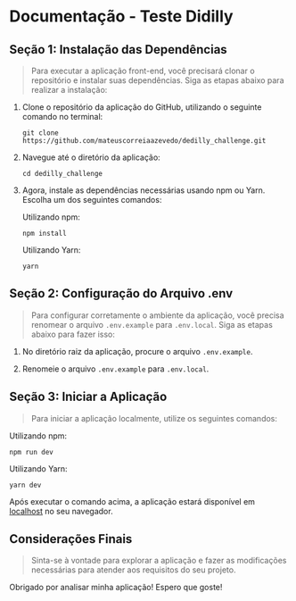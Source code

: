 # Documentação - Teste Didilly

## Seção 1: Instalação das Dependências

>Para executar a aplicação front-end, você precisará clonar o repositório e instalar suas dependências. Siga as etapas abaixo para realizar a instalação:

1.  Clone o repositório da aplicação do GitHub, utilizando o seguinte comando no terminal:
    
    
    ```
    git clone https://github.com/mateuscorreiaazevedo/dedilly_challenge.git
    ``` 
    
3.  Navegue até o diretório da aplicação:
    
    
    ```
    cd dedilly_challenge
    ``` 
    
5.  Agora, instale as dependências necessárias usando npm ou Yarn. Escolha um dos seguintes comandos:
    
    Utilizando npm:
       
    ```
    npm install
    ``` 
    
    Utilizando Yarn:
    
    ```
    yarn
    ``` 
    

## Seção 2: Configuração do Arquivo .env

>Para configurar corretamente o ambiente da aplicação, você precisa renomear o arquivo `.env.example` para `.env.local`. Siga as etapas abaixo para fazer isso:

1.  No diretório raiz da aplicação, procure o arquivo `.env.example`.
    
2.  Renomeie o arquivo `.env.example` para `.env.local`.
    

## Seção 3: Iniciar a Aplicação

>Para iniciar a aplicação localmente, utilize os seguintes comandos:

Utilizando npm:

```
npm run dev
``` 

Utilizando Yarn:

```
yarn dev
``` 

Após executar o comando acima, a aplicação estará disponível em [localhost](http://localhost:5173) no seu navegador.

## Considerações Finais

>Sinta-se à vontade para explorar a aplicação e fazer as modificações necessárias para atender aos requisitos do seu projeto.

Obrigado por analisar minha aplicação! Espero que goste!
